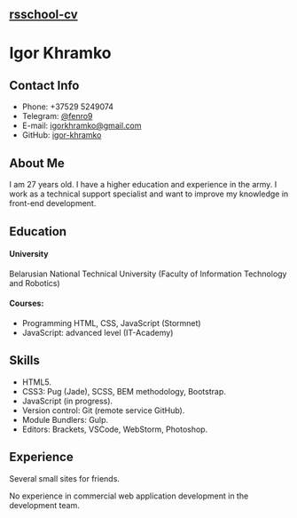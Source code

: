 [rsschool-cv](https://igor-khramko.github.io/rsschool-cv/cv)
---
# Igor Khramko

## Contact Info
* Phone: +37529 5249074
* Telegram: [@fenro9](https://t.me/fenro9)
* E-mail: [igorkhramko@gmail.com](https://mailto:igorkhramko@gmail.com)
* GitHub: [igor-khramko](https://github.com/igor-khramko)

## About Me
I am 27 years old. I have a higher education and experience in the army. I work as a technical support specialist and want to improve my knowledge in front-end development.

## Education
#### University
Belarusian National Technical University (Faculty of Information Technology and Robotics)

#### Courses:
* Programming HTML, CSS, JavaScript (Stormnet)
* JavaScript: advanced level (IT-Academy)

## Skills
* HTML5.
* CSS3: Pug (Jade), SCSS, BEM methodology, Bootstrap.
* JavaScript (in progress).
* Version control: Git (remote service GitHub).
* Module Bundlers: Gulp.
* Editors: Brackets, VSCode, WebStorm, Photoshop.

## Experience
Several small sites for friends.

No experience in commercial web application development in the development team.
